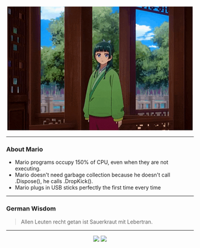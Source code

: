 <p align="center">
  <img src="assets/maomao.gif" />
</p>

---

### About Mario
- Mario programs occupy 150% of CPU, even when they are not executing.
- Mario doesn't need garbage collection because he doesn't call .Dispose(), he calls .DropKick().
- Mario plugs in USB sticks perfectly the first time every time

---

### German Wisdom
> Allen Leuten recht getan ist Sauerkraut mit Lebertran.

---

<p align="center">
  <a>
    <img height="180em" src="https://github-readme-stats-eight-theta.vercel.app/api?username=Torfkopp&show_icons=true&theme=dark&include_all_commits=true&count_private=true"/>
  </a>
  <a href="https://github.com/Torfkopp?tab=repositories">
    <img height="180em" src="https://github-readme-stats-eight-theta.vercel.app/api/top-langs/?username=torfkopp&layout=compact&theme=dark&langs_count=8&hide=java"/>
  </a>
</p>
